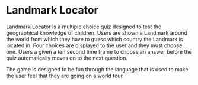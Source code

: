 # Landmark Locator

Landmark Locator is a multiple choice quiz designed to test the geographical knowledge of children. Users are shown a Landmark around the world from which they have to guess which country the Landmark is located in. Four choices are displayed to the user and they must choose one. Users a given a ten second time frame to choose an answer before the quiz automatically moves on to the next question. 

The game is designed to be fun through the language that is used to make the user feel that they are going on a world tour. 





